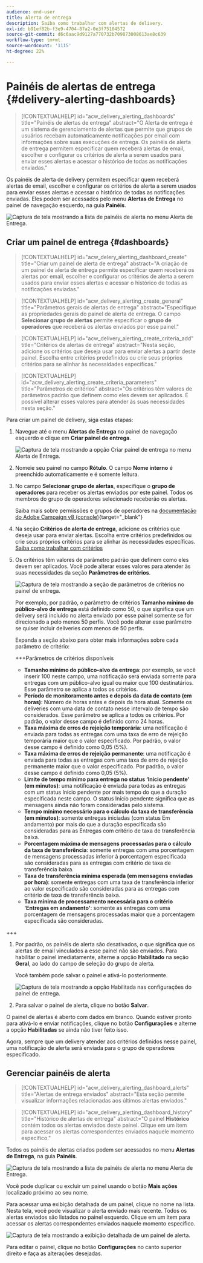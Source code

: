 ```yaml
---
audience: end-user
title: Alerta de entrega
description: Saiba como trabalhar com alertas de delivery.
exl-id: b91ef82b-f3e9-4704-87a2-0e3f75104572
source-git-commit: d6c6aac9d9127a770732b709873008613ae8c639
workflow-type: tm+mt
source-wordcount: '1115'
ht-degree: 22%

---
```


# Painéis de alertas de entrega {#delivery-alerting-dashboards}

>[!CONTEXTUALHELP]
>id="acw_delivery_alerting_dashboards"
>title="Painéis de alertas de entrega"
>abstract="O Alerta de entrega é um sistema de gerenciamento de alertas que permite que grupos de usuários recebam automaticamente notificações por email com informações sobre suas execuções de entrega. Os painéis de alerta de entrega permitem especificar quem receberá alertas de email, escolher e configurar os critérios de alerta a serem usados para enviar esses alertas e acessar o histórico de todas as notificações enviadas."

Os painéis de alerta de delivery permitem especificar quem receberá alertas de email, escolher e configurar os critérios de alerta a serem usados para enviar esses alertas e acessar o histórico de todas as notificações enviadas. Eles podem ser acessados pelo menu **Alertas de Entrega** no painel de navegação esquerdo, na guia **Painéis**.

![Captura de tela mostrando a lista de painéis de alerta no menu Alerta de Entrega.](assets/alerting-dashboard-list.png)

## Criar um painel de entrega {#dashboards}

>[!CONTEXTUALHELP]
>id="acw_delery_alerting_dashboard_create"
>title="Criar um painel de alerta de entrega"
>abstract="A criação de um painel de alerta de entrega permite especificar quem receberá os alertas por email, escolher e configurar os critérios de alerta a serem usados para enviar esses alertas e acessar o histórico de todas as notificações enviadas."

>[!CONTEXTUALHELP]
>id="acw_delivery_alerting_create_general"
>title="Parâmetros gerais de alertas de entrega"
>abstract="Especifique as propriedades gerais do painel de alerta de entrega. O campo **Selecionar grupo de alertas** permite especificar o **grupo de operadores** que receberá os alertas enviados por esse painel."

>[!CONTEXTUALHELP]
>id="acw_delivery_alerting_create_criteria_add"
>title="Critérios de alertas de entrega"
>abstract="Nesta seção, adicione os critérios que deseja usar para enviar alertas a partir deste painel. Escolha entre critérios predefinidos ou crie seus próprios critérios para se alinhar às necessidades específicas."

>[!CONTEXTUALHELP]
>id="acw_delivery_alerting_create_criteria_parameters"
>title="Parâmetros de critérios"
>abstract="Os critérios têm valores de parâmetros padrão que definem como eles devem ser aplicados. É possível alterar esses valores para atender às suas necessidades nesta seção."

Para criar um painel de delivery, siga estas etapas:

1. Navegue até o menu **Alertas de Entrega** no painel de navegação esquerdo e clique em **Criar painel de entrega**.

   ![Captura de tela mostrando a opção Criar painel de entrega no menu Alerta de Entrega.](assets/alerting-dashboard.png)

1. Nomeie seu painel no campo **Rótulo**. O campo **Nome interno** é preenchido automaticamente e é somente leitura.

1. No campo **Selecionar grupo de alertas**, especifique o **grupo de operadores** para receber os alertas enviados por este painel. Todos os membros do grupo de operadores selecionado receberão os alertas.

   Saiba mais sobre permissões e grupos de operadores na [documentação do Adobe Campaign v8 (console)](https://experienceleague.adobe.com/pt-br/docs/campaign/campaign-v8/admin/permissions/gs-permissions){target="_blank"}

1. Na seção **Critérios de alerta de entrega**, adicione os critérios que deseja usar para enviar alertas. Escolha entre critérios predefinidos ou crie seus próprios critérios para se alinhar às necessidades específicas. [Saiba como trabalhar com critérios](../msg/delivery-alerting-criteria.md)

1. Os critérios têm valores de parâmetro padrão que definem como eles devem ser aplicados. Você pode alterar esses valores para atender às suas necessidades da seção **Parâmetros de critérios**.

   ![Captura de tela mostrando a seção de parâmetros de critérios no painel de entrega.](assets/alerting-criteria-parameters.png)

   Por exemplo, por padrão, o parâmetro de critérios **Tamanho mínimo do público-alvo de entrega** está definido como 50, o que significa que um delivery será incluído no alerta enviado por esse painel somente se for direcionado a pelo menos 50 perfis. Você pode alterar esse parâmetro se quiser incluir deliveries com menos de 50 perfis.

   Expanda a seção abaixo para obter mais informações sobre cada parâmetro de critério:

   +++Parâmetros de critérios disponíveis

   * **Tamanho mínimo do público-alvo da entrega**: por exemplo, se você inserir 100 neste campo, uma notificação será enviada somente para entregas com um público-alvo igual ou maior que 100 destinatários. Esse parâmetro se aplica a todos os critérios.
   * **Período de monitoramento antes e depois da data de contato (em horas)**: Número de horas antes e depois da hora atual. Somente os deliveries com uma data de contato nesse intervalo de tempo são considerados. Esse parâmetro se aplica a todos os critérios. Por padrão, o valor desse campo é definido como 24 horas.
   * **Taxa máxima de erros de rejeição temporária**: uma notificação é enviada para todas as entregas com uma taxa de erro de rejeição temporária maior que o valor especificado. Por padrão, o valor desse campo é definido como 0,05 (5%).
   * **Taxa máxima de erros de rejeição permanente**: uma notificação é enviada para todas as entregas com uma taxa de erro de rejeição permanente maior que o valor especificado. Por padrão, o valor desse campo é definido como 0,05 (5%).
   * **Limite de tempo mínimo para entrega no status ‘Início pendente’ (em minutos)**: uma notificação é enviada para todas as entregas com um status Início pendente por mais tempo do que a duração especificada neste campo. O status Início pendente significa que as mensagens ainda não foram consideradas pelo sistema.
   * **Tempo mínimo necessário para o cálculo da taxa de transferência (em minutos)**: somente entregas iniciadas (com status Em andamento) por mais do que a duração especificada são consideradas para as Entregas com critério de taxa de transferência baixa.
   * **Porcentagem máxima de mensagens processadas para o cálculo da taxa de transferência**: somente entregas com uma porcentagem de mensagens processadas inferior à porcentagem especificada são consideradas para as entregas com critério de taxa de transferência baixa.
   * **Taxa de transferência mínima esperada (em mensagens enviadas por hora)**: somente entregas com uma taxa de transferência inferior ao valor especificado são consideradas para as entregas com critério de taxa de transferência baixa.
   * **Taxa mínima de processamento necessária para o critério &#39;Entregas em andamento&#39;**: somente as entregas com uma porcentagem de mensagens processadas maior que a porcentagem especificada são consideradas.

+++

1. Por padrão, os painéis de alerta são desativados, o que significa que os alertas de email vinculados a esse painel não são enviados. Para habilitar o painel imediatamente, alterne a opção **Habilitado** na seção **Geral**, ao lado do campo de seleção do grupo de alerta.

   Você também pode salvar o painel e ativá-lo posteriormente.

   ![Captura de tela mostrando a opção Habilitada nas configurações do painel de entrega.](assets/alerting-dashboard-enable.png)

1. Para salvar o painel de alerta, clique no botão **Salvar**.

O painel de alertas é aberto com dados em branco. Quando estiver pronto para ativá-lo e enviar notificações, clique no botão **Configurações** e alterne a opção **Habilitadas** se ainda não tiver feito isso.

Agora, sempre que um delivery atender aos critérios definidos nesse painel, uma notificação de alerta será enviada para o grupo de operadores especificado.

## Gerenciar painéis de alerta

>[!CONTEXTUALHELP]
>id="acw_delivery_alerting_dashboard_alerts"
>title="Alertas de entrega enviados"
>abstract="Esta seção permite visualizar informações relacionadas aos últimos alertas enviados."

>[!CONTEXTUALHELP]
>id="acw_delivery_alerting_dashboard_history"
>title="Histórico de alertas de entrega"
>abstract="O painel **Histórico** contém todos os alertas enviados deste painel. Clique em um item para acessar os alertas correspondentes enviados naquele momento específico."

Todos os painéis de alertas criados podem ser acessados no menu **Alertas de Entrega**, na guia **Painéis**.

![Captura de tela mostrando a lista de painéis de alerta no menu Alerta de Entrega.](assets/alerting-dashboard-list.png)

Você pode duplicar ou excluir um painel usando o botão **Mais ações** localizado próximo ao seu nome.

Para acessar uma exibição detalhada de um painel, clique no nome na lista. Nesta tela, você pode visualizar o alerta enviado mais recente. Todos os alertas enviados são listados no painel esquerdo. Clique em um item para acessar os alertas correspondentes enviados naquele momento específico.

![Captura de tela mostrando a exibição detalhada de um painel de alerta.](assets/alerting-dashboard-details.png)

Para editar o painel, clique no botão **Configurações** no canto superior direito e faça as alterações desejadas.